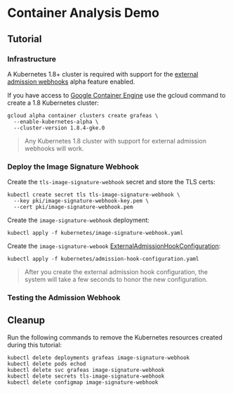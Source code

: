 # Container Analysis Demo



## Tutorial

### Infrastructure

A Kubernetes 1.8+ cluster is required with support for the [external admission
webhooks](https://kubernetes.io/docs/admin/extensible-admission-controllers/#external-admission-webhooks)
alpha feature enabled.

If you have access to [Google Container
Engine](https://cloud.google.com/container-engine/) use the gcloud command to
create a 1.8 Kubernetes cluster:

```
gcloud alpha container clusters create grafeas \
  --enable-kubernetes-alpha \
  --cluster-version 1.8.4-gke.0
```

> Any Kubernetes 1.8 cluster with support for external admission webhooks will work. 

### Deploy the Image Signature Webhook

Create the `tls-image-signature-webhook` secret and store the TLS certs:

```
kubectl create secret tls tls-image-signature-webhook \
  --key pki/image-signature-webhook-key.pem \
  --cert pki/image-signature-webhook.pem
```

Create the `image-signature-webhook` deployment:

```
kubectl apply -f kubernetes/image-signature-webhook.yaml 
```

Create the `image-signature-webook` [ExternalAdmissionHookConfiguration](https://kubernetes.io/docs/admin/extensible-admission-controllers/#how-are-external-admission-webhooks-triggered):

```
kubectl apply -f kubernetes/admission-hook-configuration.yaml
```

> After you create the external admission hook configuration, the system will take a few seconds to honor the new configuration.

### Testing the Admission Webhook



## Cleanup

Run the following commands to remove the Kubernetes resources created during this tutorial:

```
kubectl delete deployments grafeas image-signature-webhook
kubectl delete pods echod
kubectl delete svc grafeas image-signature-webhook
kubectl delete secrets tls-image-signature-webhook
kubectl delete configmap image-signature-webhook
```
